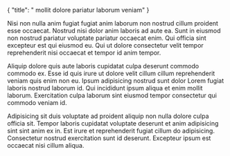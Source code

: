 {
  "title": " mollit dolore pariatur laborum veniam"
}

Nisi non nulla anim fugiat fugiat anim laborum non nostrud cillum proident esse occaecat. Nostrud nisi dolor anim laboris ad aute ea. Sunt in eiusmod non nostrud pariatur voluptate pariatur occaecat enim. Qui officia sint excepteur est qui eiusmod eu. Qui ut dolore consectetur velit tempor reprehenderit nisi occaecat et tempor id anim tempor.

Aliquip dolore quis aute laboris cupidatat culpa deserunt commodo commodo ex. Esse id quis irure ut dolore velit cillum cillum reprehenderit veniam quis enim non eu. Ipsum adipisicing nostrud sunt dolor Lorem fugiat laboris nostrud laborum id. Qui incididunt ipsum aliqua et enim mollit laborum. Exercitation culpa laborum sint eiusmod tempor consectetur qui commodo veniam id.

Adipisicing sit duis voluptate ad proident aliquip non nulla dolore culpa officia sit. Tempor laboris cupidatat voluptate deserunt et anim adipisicing sint sint anim ex in. Est irure et reprehenderit fugiat cillum do adipisicing. Consectetur nostrud exercitation sunt id deserunt. Excepteur ipsum est occaecat nisi cillum aliqua.